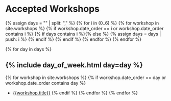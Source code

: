 # Accepted Workshops

{% assign days = "" | split: "," %}
{% for i in (0..6) %}
    {% for workshop in site.workshops %}
        {% if workshop.date_order == i or workshop.date_order contains i %}
            {% if days contains i %}{% else %}
            {% assign days = days | push: i %}
            {% endif %}
        {% endif %}
    {% endfor %}
{% endfor %}

{% for day in days %}
## {% include day_of_week.html day=day %}
{% for workshop in site.workshops %}
{% if workshop.date_order == day or workshop.date_order contains day %}
 - [{{workshop.title}}]({{workshop.url}})
{% endif %}
{% endfor %}
{% endfor %}




